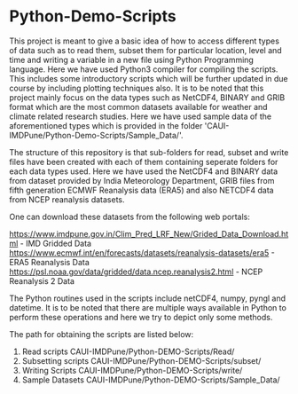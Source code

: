 # Python-Demo-Scripts

This project is meant to give a basic idea of how to access different types of data such as to read them, subset them
for particular location, level and time and writing a variable in a new file using Python Programming language.
Here we have used Python3 compiler for compiling the scripts. This includes some introductory scripts which will 
be further updated in due course by including plotting techniques also. It is to be noted that this project mainly
focus on the data types such as NetCDF4, BINARY and GRIB format which are the most common datasets available for 
weather and climate related research studies. Here we have used sample data of the aforementioned types which is 
provided in the folder 'CAUI-IMDPune/Python-Demo-Scripts/Sample_Data/'.

The structure of this repository is that sub-folders for read, subset and write files have been created with each 
of them containing seperate folders for each data types used. Here we have used the NetCDF4 and BINARY data from dataset provided by 
India Meteorology Department, GRIB files from fifth generation ECMWF Reanalysis data (ERA5) and also NETCDF4 data
from NCEP reanalysis datasets. 

One can download these datasets from the following web portals:

https://www.imdpune.gov.in/Clim_Pred_LRF_New/Grided_Data_Download.html		- IMD Gridded Data
https://www.ecmwf.int/en/forecasts/datasets/reanalysis-datasets/era5		  - ERA5 Reanalysis Data
https://psl.noaa.gov/data/gridded/data.ncep.reanalysis2.html			        - NCEP Reanalysis 2 Data

The Python routines used in the scripts include netCDF4, numpy, pyngl and datetime. It is to be noted that there are 
multiple ways available in Python to perform these operations and here we try to depict only some methods.

The path for obtaining the scripts are listed below:

1. Read scripts
	CAUI-IMDPune/Python-DEMO-Scripts/Read/
2. Subsetting scripts
	CAUI-IMDPune/Python-DEMO-Scripts/subset/
3. Writing Scripts 
	CAUI-IMDPune/Python-DEMO-Scripts/write/
4. Sample Datasets
	CAUI-IMDPune/Python-DEMO-Scripts/Sample_Data/
